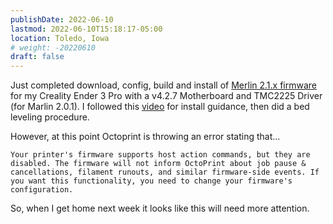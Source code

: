 ```yaml
---
publishDate: 2022-06-10
lastmod: 2022-06-10T15:18:17-05:00
location: Toledo, Iowa
# weight: -20220610
draft: false
---
```

Just completed download, config, build and install of [Merlin 2.1.x firmware](https://marlinfw.org/meta/download/) for my Creality Ender 3 Pro with a v4.2.7 Motherboard and TMC2225 Driver (for Marlin 2.0.1).  I followed this [video](https://www.youtube.com/watch?v=UZdI1jRGVv4) for install guidance, then did a bed leveling procedure.  

However, at this point Octoprint is throwing an error stating that...

```
Your printer's firmware supports host action commands, but they are disabled. The firmware will not inform OctoPrint about job pause & cancellations, filament runouts, and similar firmware-side events. If you want this functionality, you need to change your firmware's configuration.
```

So, when I get home next week it looks like this will need more attention.


 